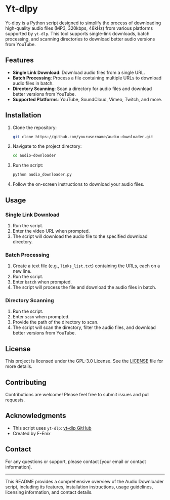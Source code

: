# Yt-dlpy

Yt-dlpy is a Python script designed to simplify the process of downloading high-quality audio files (MP3, 320kbps, 48kHz) from various platforms supported by `yt-dlp`. This tool supports single-link downloads, batch processing, and scanning directories to download better audio versions from YouTube.

## Features

- **Single Link Download**: Download audio files from a single URL.
- **Batch Processing**: Process a file containing multiple URLs to download audio files in batch.
- **Directory Scanning**: Scan a directory for audio files and download better versions from YouTube.
- **Supported Platforms**: YouTube, SoundCloud, Vimeo, Twitch, and more.

## Installation

1. Clone the repository:
   ```sh
   git clone https://github.com/yourusername/audio-downloader.git
   ```
2. Navigate to the project directory:
   ```sh
   cd audio-downloader
   ```
3. Run the script:
   ```sh
   python audio_downloader.py
   ```
4. Follow the on-screen instructions to download your audio files.

## Usage

### Single Link Download

1. Run the script.
2. Enter the video URL when prompted.
3. The script will download the audio file to the specified download directory.

### Batch Processing

1. Create a text file (e.g., `links_list.txt`) containing the URLs, each on a new line.
2. Run the script.
3. Enter `batch` when prompted.
4. The script will process the file and download the audio files in batch.

### Directory Scanning

1. Run the script.
2. Enter `scan` when prompted.
3. Provide the path of the directory to scan.
4. The script will scan the directory, filter the audio files, and download better versions from YouTube.

## License

This project is licensed under the GPL-3.0 License. See the [LICENSE](LICENSE) file for more details.

## Contributing

Contributions are welcome! Please feel free to submit issues and pull requests.

## Acknowledgments

- This script uses `yt-dlp`: [yt-dlp GitHub](https://github.com/yt-dlp/yt-dlp)
- Created by F-Enix

## Contact

For any questions or support, please contact [your email or contact information].

---

This README provides a comprehensive overview of the Audio Downloader script, including its features, installation instructions, usage guidelines, licensing information, and contact details.
